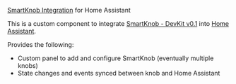 [SmartKnob Integration](https://github.com/SeedLabs-it/smartknob-home-assistant-integration) for Home Assistant

This is a custom component to integrate [SmartKnob - DevKit v0.1](https://github.com/SeedLabs-it/smartknob-hardware) into [Home Assistant](https://www.home-assistant.io).

Provides the following:
- Custom panel to add and configure SmartKnob (eventually multiple knobs)
- State changes and events synced between knob and Home Assistant
